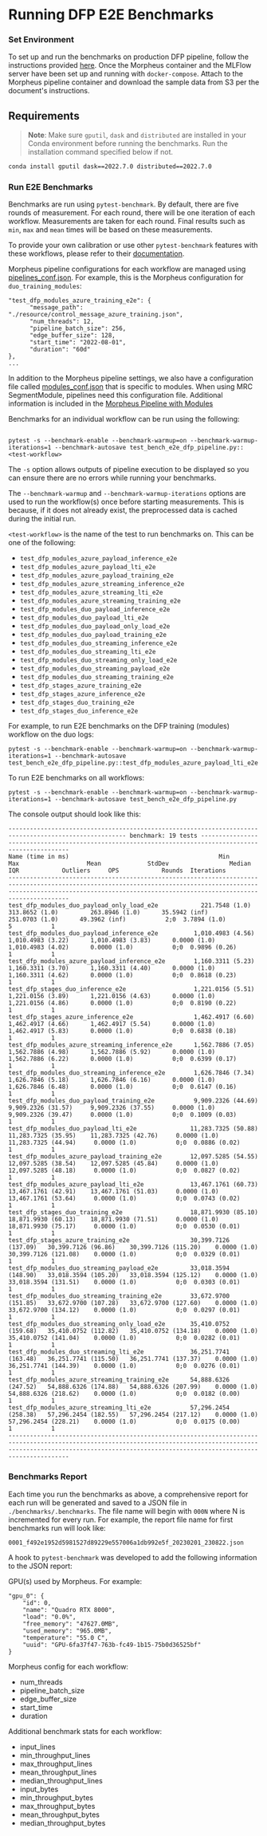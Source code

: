 <!--
# Copyright (c) 2021-2023, NVIDIA CORPORATION.
#
# Licensed under the Apache License, Version 2.0 (the "License");
# you may not use this file except in compliance with the License.
# You may obtain a copy of the License at
#
#     http://www.apache.org/licenses/LICENSE-2.0
#
# Unless required by applicable law or agreed to in writing, software
# distributed under the License is distributed on an "AS IS" BASIS,
# WITHOUT WARRANTIES OR CONDITIONS OF ANY KIND, either express or implied.
# See the License for the specific language governing permissions and
# limitations under the License.
-->

# Running DFP E2E Benchmarks

### Set Environment

To set up and run the benchmarks on production DFP pipeline, follow the instructions provided [here](../../README.md). Once the Morpheus container and the MLFlow server have been set up and running with `docker-compose`. Attach to the Morpheus pipeline container and download the sample data from S3 per the document's instructions.

## Requirements
> **Note**: Make sure `gputil`, `dask` and `distributed` are installed in your Conda environment before running the benchmarks. Run the installation command specified below if not.

```bash
conda install gputil dask==2022.7.0 distributed==2022.7.0
```

### Run E2E Benchmarks

Benchmarks are run using `pytest-benchmark`. By default, there are five rounds of measurement. For each round, there will be one iteration of each workflow. Measurements are taken for each round. Final results such as `min`, `max` and `mean` times will be based on these measurements.

To provide your own calibration or use other `pytest-benchmark` features with these workflows, please refer to their [documentation](https://pytest-benchmark.readthedocs.io/en/latest/).

Morpheus pipeline configurations for each workflow are managed using [pipelines_conf.json](./resource/pipelines_conf.json). For example, this is the Morpheus configuration for  `duo_training_modules`:
```
"test_dfp_modules_azure_training_e2e": {
      "message_path": "./resource/control_message_azure_training.json",
      "num_threads": 12,
      "pipeline_batch_size": 256,
      "edge_buffer_size": 128,
      "start_time": "2022-08-01",
      "duration": "60d"
},
...
```

In addition to the Morpheus pipeline settings, we also have a configuration file called [modules_conf.json](./resource/modules_conf.json) that is specific to modules. When using MRC SegmentModule, pipelines need this configuration file. Additional information is included in the [Morpheus Pipeline with Modules](../../../../../docs/source/developer_guide/guides/6_digital_fingerprinting_reference.md#morpheus-pipeline-with-modules)

Benchmarks for an individual workflow can be run using the following:

```

pytest -s --benchmark-enable --benchmark-warmup=on --benchmark-warmup-iterations=1 --benchmark-autosave test_bench_e2e_dfp_pipeline.py::<test-workflow>
```
The `-s` option allows outputs of pipeline execution to be displayed so you can ensure there are no errors while running your benchmarks.

The `--benchmark-warmup` and `--benchmark-warmup-iterations` options are used to run the workflow(s) once before starting measurements. This is because, if it does not already exist, the preprocessed data is cached during the initial run.

`<test-workflow>` is the name of the test to run benchmarks on. This can be one of the following:
- `test_dfp_modules_azure_payload_inference_e2e`
- `test_dfp_modules_azure_payload_lti_e2e`
- `test_dfp_modules_azure_payload_training_e2e`
- `test_dfp_modules_azure_streaming_inference_e2e`
- `test_dfp_modules_azure_streaming_lti_e2e`
- `test_dfp_modules_azure_streaming_training_e2e`
- `test_dfp_modules_duo_payload_inference_e2e`
- `test_dfp_modules_duo_payload_lti_e2e`
- `test_dfp_modules_duo_payload_only_load_e2e`
- `test_dfp_modules_duo_payload_training_e2e`
- `test_dfp_modules_duo_streaming_inference_e2e`
- `test_dfp_modules_duo_streaming_lti_e2e`
- `test_dfp_modules_duo_streaming_only_load_e2e`
- `test_dfp_modules_duo_streaming_payload_e2e`
- `test_dfp_modules_duo_streaming_training_e2e`
- `test_dfp_stages_azure_training_e2e`
- `test_dfp_stages_azure_inference_e2e`
- `test_dfp_stages_duo_training_e2e`
- `test_dfp_stages_duo_inference_e2e`

For example, to run E2E benchmarks on the DFP training (modules) workflow on the duo logs:
```
pytest -s --benchmark-enable --benchmark-warmup=on --benchmark-warmup-iterations=1 --benchmark-autosave test_bench_e2e_dfp_pipeline.py::test_dfp_modules_azure_payload_lti_e2e
```

To run E2E benchmarks on all workflows:
```
pytest -s --benchmark-enable --benchmark-warmup=on --benchmark-warmup-iterations=1 --benchmark-autosave test_bench_e2e_dfp_pipeline.py
```

The console output should look like this:
```
------------------------------------------------------------------------------------------------------- benchmark: 19 tests -------------------------------------------------------------------------------------------------------
Name (time in ms)                                          Min                    Max                   Mean             StdDev                 Median                IQR            Outliers     OPS            Rounds  Iterations
-----------------------------------------------------------------------------------------------------------------------------------------------------------------------------------------------------------------------------------
test_dfp_modules_duo_payload_only_load_e2e            221.7548 (1.0)         313.8652 (1.0)         263.8946 (1.0)      35.5942 (inf)         251.0703 (1.0)      49.3962 (inf)           2;0  3.7894 (1.0)           5           1
test_dfp_modules_duo_payload_inference_e2e          1,010.4983 (4.56)      1,010.4983 (3.22)      1,010.4983 (3.83)      0.0000 (1.0)       1,010.4983 (4.02)      0.0000 (1.0)           0;0  0.9896 (0.26)          1           1
test_dfp_modules_azure_payload_inference_e2e        1,160.3311 (5.23)      1,160.3311 (3.70)      1,160.3311 (4.40)      0.0000 (1.0)       1,160.3311 (4.62)      0.0000 (1.0)           0;0  0.8618 (0.23)          1           1
test_dfp_stages_duo_inference_e2e                   1,221.0156 (5.51)      1,221.0156 (3.89)      1,221.0156 (4.63)      0.0000 (1.0)       1,221.0156 (4.86)      0.0000 (1.0)           0;0  0.8190 (0.22)          1           1
test_dfp_stages_azure_inference_e2e                 1,462.4917 (6.60)      1,462.4917 (4.66)      1,462.4917 (5.54)      0.0000 (1.0)       1,462.4917 (5.83)      0.0000 (1.0)           0;0  0.6838 (0.18)          1           1
test_dfp_modules_azure_streaming_inference_e2e      1,562.7886 (7.05)      1,562.7886 (4.98)      1,562.7886 (5.92)      0.0000 (1.0)       1,562.7886 (6.22)      0.0000 (1.0)           0;0  0.6399 (0.17)          1           1
test_dfp_modules_duo_streaming_inference_e2e        1,626.7846 (7.34)      1,626.7846 (5.18)      1,626.7846 (6.16)      0.0000 (1.0)       1,626.7846 (6.48)      0.0000 (1.0)           0;0  0.6147 (0.16)          1           1
test_dfp_modules_duo_payload_training_e2e           9,909.2326 (44.69)     9,909.2326 (31.57)     9,909.2326 (37.55)     0.0000 (1.0)       9,909.2326 (39.47)     0.0000 (1.0)           0;0  0.1009 (0.03)          1           1
test_dfp_modules_duo_payload_lti_e2e               11,283.7325 (50.88)    11,283.7325 (35.95)    11,283.7325 (42.76)     0.0000 (1.0)      11,283.7325 (44.94)     0.0000 (1.0)           0;0  0.0886 (0.02)          1           1
test_dfp_modules_azure_payload_training_e2e        12,097.5285 (54.55)    12,097.5285 (38.54)    12,097.5285 (45.84)     0.0000 (1.0)      12,097.5285 (48.18)     0.0000 (1.0)           0;0  0.0827 (0.02)          1           1
test_dfp_modules_azure_payload_lti_e2e             13,467.1761 (60.73)    13,467.1761 (42.91)    13,467.1761 (51.03)     0.0000 (1.0)      13,467.1761 (53.64)     0.0000 (1.0)           0;0  0.0743 (0.02)          1           1
test_dfp_stages_duo_training_e2e                   18,871.9930 (85.10)    18,871.9930 (60.13)    18,871.9930 (71.51)     0.0000 (1.0)      18,871.9930 (75.17)     0.0000 (1.0)           0;0  0.0530 (0.01)          1           1
test_dfp_stages_azure_training_e2e                 30,399.7126 (137.09)   30,399.7126 (96.86)    30,399.7126 (115.20)    0.0000 (1.0)      30,399.7126 (121.08)    0.0000 (1.0)           0;0  0.0329 (0.01)          1           1
test_dfp_modules_duo_streaming_payload_e2e         33,018.3594 (148.90)   33,018.3594 (105.20)   33,018.3594 (125.12)    0.0000 (1.0)      33,018.3594 (131.51)    0.0000 (1.0)           0;0  0.0303 (0.01)          1           1
test_dfp_modules_duo_streaming_training_e2e        33,672.9700 (151.85)   33,672.9700 (107.28)   33,672.9700 (127.60)    0.0000 (1.0)      33,672.9700 (134.12)    0.0000 (1.0)           0;0  0.0297 (0.01)          1           1
test_dfp_modules_duo_streaming_only_load_e2e       35,410.0752 (159.68)   35,410.0752 (112.82)   35,410.0752 (134.18)    0.0000 (1.0)      35,410.0752 (141.04)    0.0000 (1.0)           0;0  0.0282 (0.01)          1           1
test_dfp_modules_duo_streaming_lti_e2e             36,251.7741 (163.48)   36,251.7741 (115.50)   36,251.7741 (137.37)    0.0000 (1.0)      36,251.7741 (144.39)    0.0000 (1.0)           0;0  0.0276 (0.01)          1           1
test_dfp_modules_azure_streaming_training_e2e      54,888.6326 (247.52)   54,888.6326 (174.88)   54,888.6326 (207.99)    0.0000 (1.0)      54,888.6326 (218.62)    0.0000 (1.0)           0;0  0.0182 (0.00)          1           1
test_dfp_modules_azure_streaming_lti_e2e           57,296.2454 (258.38)   57,296.2454 (182.55)   57,296.2454 (217.12)    0.0000 (1.0)      57,296.2454 (228.21)    0.0000 (1.0)           0;0  0.0175 (0.00)          1           1
-----------------------------------------------------------------------------------------------------------------------------------------------------------------------------------------------------------------------------------
```

### Benchmarks Report

Each time you run the benchmarks as above, a comprehensive report for each run will be generated and saved to a JSON file in  `./benchmarks/.benchmarks`. The file name will begin
with `000N` where N is incremented for every run. For example, the report file name for first benchmarks run will look like:
```
0001_f492e1952d5981527d89229e557006a1db992e5f_20230201_230822.json
```

A hook to `pytest-benchmark` was developed to add the following information to the JSON report:

GPU(s) used by Morpheus. For example:
```
"gpu_0": {
    "id": 0,
    "name": "Quadro RTX 8000",
    "load": "0.0%",
    "free_memory": "47627.0MB",
    "used_memory": "965.0MB",
    "temperature": "55.0 C",
    "uuid": "GPU-6fa37f47-763b-fc49-1b15-75b0d36525bf"
}
```

Morpheus config for each workflow:
- num_threads
- pipeline_batch_size
- edge_buffer_size
- start_time
- duration

Additional benchmark stats for each workflow:
- input_lines
- min_throughput_lines
- max_throughput_lines
- mean_throughput_lines
- median_throughput_lines
- input_bytes
- min_throughput_bytes
- max_throughput_bytes
- mean_throughput_bytes
- median_throughput_bytes

